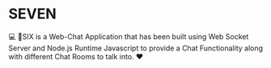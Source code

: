 # SEVEN
💻 👥SIX is a Web-Chat Application that has been built using Web Socket Server and Node.js Runtime Javascript to provide a Chat Functionality along with different Chat Rooms to talk into. ❤️
